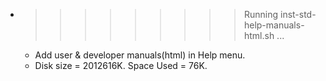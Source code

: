 * >>>>>>>>> Running inst-std-help-manuals-html.sh ...
  * Add user & developer manuals(html) in Help menu.
  * Disk size = 2012616K. Space Used = 76K.
